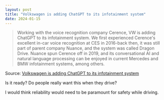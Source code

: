 ```yaml
---
layout: post
title: "Volkswagen is adding ChatGPT to its infotainment system"
date: 2024-01-15
---
```


> Working with the voice recognition company Cerence, VW is adding ChatGPT to its infotainment system. We first experienced Cerence's excellent in-car voice recognition at CES in 2016-back then, it was still part of parent company Nuance, and the system was called Dragon Drive. Nuance spun Cerence off in 2019, and its conversational AI and natural language processing can be enjoyed in current Mercedes and BMW infotainment systems, among others.

Source: [Volkswagen is adding ChatGPT to its infotainment system](https://arstechnica.com/?p=1994237)

Is it ready? Do people really want this when they drive?

I would think reliability would need to be paramount for safety while driving. 
